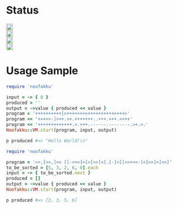 Status
======
<a href="http://badge.fury.io/rb/noofakku"><img src="https://badge.fury.io/rb/noofakku@2x.png" alt="Gem Version" height='18'></a>
<br/>
<a href="https://travis-ci.org/mcodella/noofakku"><img src="https://travis-ci.org/mcodella/noofakku.png?branch=master" alt="Travis-CI Status" height='18'></a>
<br/>
<a href="https://codeclimate.com/github/mcodella/noofakku"><img src="https://codeclimate.com/github/mcodella/noofakku.png"  height='18'/></a>
<br/>
<a href='https://coveralls.io/r/mcodella/noofakku'><img src='https://coveralls.io/repos/mcodella/noofakku/badge.png' alt='Coverage Status' height='18'/></a>

Usage Sample
============

```ruby
require 'noofakku'

input = -> { 0 }
produced = ''
output = ->value { produced << value }
program = '++++++++++[>+++++++>++++++++++>+++>'
program << '+<<<<-]>++.>+.+++++++..+++.>++.<<++'
program << '+++++++++++++.>.+++.------.--------.>+.>.'
Noofakku::VM.start(program, input, output)

p produced #=> "Hello World!\n"
```

```ruby
require 'noofakku'

program = '>>,[>>,]<< [[-<+<]>[>[>>]<[.[-]<[[>>+<<-]<]>>]>]<<]'
to_be_sorted = [5, 3, 2, 6, 0].each
input = -> { to_be_sorted.next }
produced = []
output = ->value { produced << value }
Noofakku::VM.start(program, input, output)

p produced #=> [2, 3, 5, 6]
```
